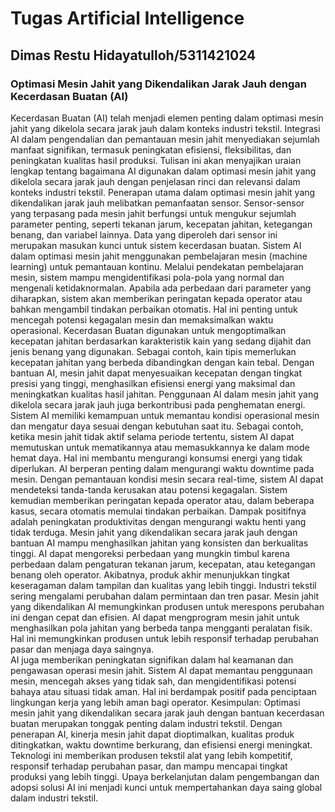 # Tugas Artificial Intelligence
## Dimas Restu Hidayatulloh/5311421024

### **Optimasi Mesin Jahit yang Dikendalikan Jarak Jauh dengan Kecerdasan Buatan (AI)**

Kecerdasan Buatan (AI) telah menjadi elemen penting dalam optimasi mesin jahit yang dikelola secara jarak jauh dalam konteks industri tekstil. Integrasi AI dalam pengendalian dan pemantauan mesin jahit menyediakan sejumlah manfaat signifikan, termasuk peningkatan efisiensi, fleksibilitas, dan peningkatan kualitas hasil produksi. Tulisan ini akan menyajikan uraian lengkap tentang bagaimana AI digunakan dalam optimasi mesin jahit yang dikelola secara jarak jauh dengan penjelasan rinci dan relevansi dalam konteks industri tekstil.
Penerapan utama dalam optimasi mesin jahit yang dikendalikan jarak jauh melibatkan pemanfaatan sensor. Sensor-sensor yang terpasang pada mesin jahit berfungsi untuk mengukur sejumlah parameter penting, seperti tekanan jarum, kecepatan jahitan, ketegangan benang, dan variabel lainnya. Data yang diperoleh dari sensor ini merupakan masukan kunci untuk sistem kecerdasan buatan.
Sistem AI dalam optimasi mesin jahit menggunakan pembelajaran mesin (machine learning) untuk pemantauan kontinu. Melalui pendekatan pembelajaran mesin, sistem mampu mengidentifikasi pola-pola yang normal dan mengenali ketidaknormalan. Apabila ada perbedaan dari parameter yang diharapkan, sistem akan memberikan peringatan kepada operator atau bahkan mengambil tindakan perbaikan otomatis. Hal ini penting untuk mencegah potensi kegagalan mesin dan memaksimalkan waktu operasional.
Kecerdasan Buatan digunakan untuk mengoptimalkan kecepatan jahitan berdasarkan karakteristik kain yang sedang dijahit dan jenis benang yang digunakan. Sebagai contoh, kain tipis memerlukan kecepatan jahitan yang berbeda dibandingkan dengan kain tebal. Dengan bantuan AI, mesin jahit dapat menyesuaikan kecepatan dengan tingkat presisi yang tinggi, menghasilkan efisiensi energi yang maksimal dan meningkatkan kualitas hasil jahitan.
Penggunaan AI dalam mesin jahit yang dikelola secara jarak jauh juga berkontribusi pada penghematan energi. Sistem AI memiliki kemampuan untuk memantau kondisi operasional mesin dan mengatur daya sesuai dengan kebutuhan saat itu. Sebagai contoh, ketika mesin jahit tidak aktif selama periode tertentu, sistem AI dapat memutuskan untuk mematikannya atau memasukkannya ke dalam mode hemat daya. Hal ini membantu mengurangi konsumsi energi yang tidak diperlukan.
AI berperan penting dalam mengurangi waktu downtime pada mesin. Dengan pemantauan kondisi mesin secara real-time, sistem AI dapat mendeteksi tanda-tanda kerusakan atau potensi kegagalan. Sistem kemudian memberikan peringatan kepada operator atau, dalam beberapa kasus, secara otomatis memulai tindakan perbaikan. Dampak positifnya adalah peningkatan produktivitas dengan mengurangi waktu henti yang tidak terduga.
Mesin jahit yang dikendalikan secara jarak jauh dengan bantuan AI mampu menghasilkan jahitan yang konsisten dan berkualitas tinggi. AI dapat mengoreksi perbedaan yang mungkin timbul karena perbedaan dalam pengaturan tekanan jarum, kecepatan, atau ketegangan benang oleh operator. Akibatnya, produk akhir menunjukkan tingkat keseragaman dalam tampilan dan kualitas yang lebih tinggi.
Industri tekstil sering mengalami perubahan dalam permintaan dan tren pasar. Mesin jahit yang dikendalikan AI memungkinkan produsen untuk merespons perubahan ini dengan cepat dan efisien. AI dapat mengprogram mesin jahit untuk menghasilkan pola jahitan yang berbeda tanpa mengganti peralatan fisik. Hal ini memungkinkan produsen untuk lebih responsif terhadap perubahan pasar dan menjaga daya saingnya.	
AI juga memberikan peningkatan signifikan dalam hal keamanan dan pengawasan operasi mesin jahit. Sistem AI dapat memantau penggunaan mesin, mencegah akses yang tidak sah, dan mengidentifikasi potensi bahaya atau situasi tidak aman. Hal ini berdampak positif pada penciptaan lingkungan kerja yang lebih aman bagi operator.
Kesimpulan:
Optimasi mesin jahit yang dikendalikan secara jarak jauh dengan bantuan kecerdasan buatan merupakan tonggak penting dalam industri tekstil. Dengan penerapan AI, kinerja mesin jahit dapat dioptimalkan, kualitas produk ditingkatkan, waktu downtime berkurang, dan efisiensi energi meningkat. Teknologi ini memberikan produsen tekstil alat yang lebih kompetitif, responsif terhadap perubahan pasar, dan mampu mencapai tingkat produksi yang lebih tinggi. Upaya berkelanjutan dalam pengembangan dan adopsi solusi AI ini menjadi kunci untuk mempertahankan daya saing global dalam industri tekstil.
